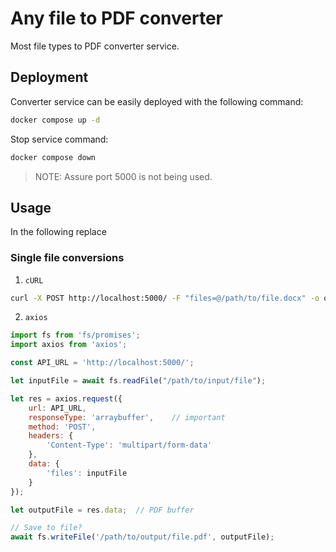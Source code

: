 # Any file to PDF converter
Most file types to PDF converter service.

## Deployment
Converter service can be easily deployed with the following command:
```bash
docker compose up -d
```
Stop service command:
```bash
docker compose down
```

> NOTE: Assure port 5000 is not being used.

## Usage
In the following replace 
### Single file conversions
1. `cURL`
```bash
curl -X POST http://localhost:5000/ -F "files=@/path/to/file.docx" -o output.pdf
```
2. `axios`
```js
import fs from 'fs/promises';
import axios from 'axios';

const API_URL = 'http://localhost:5000/';

let inputFile = await fs.readFile("/path/to/input/file");

let res = axios.request({
    url: API_URL,
    responseType: 'arraybuffer',    // important
    method: 'POST',
    headers: {
        'Content-Type': 'multipart/form-data'
    },
    data: {
        'files': inputFile
    }
});

let outputFile = res.data;  // PDF buffer

// Save to file?
await fs.writeFile('/path/to/output/file.pdf', outputFile);
```

